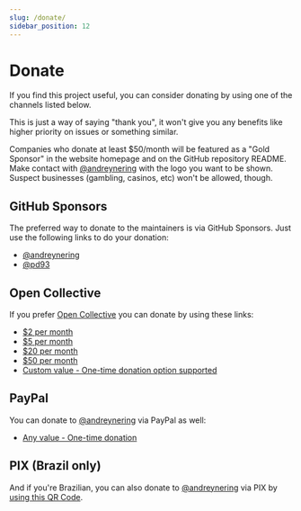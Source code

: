 ```yaml
---
slug: /donate/
sidebar_position: 12
---
```


# Donate

If you find this project useful, you can consider donating by using one of the channels listed below.

This is just a way of saying "thank you", it won't give you any benefits like higher priority on issues or something similar.

Companies who donate at least $50/month will be featured as a "Gold Sponsor" in the website homepage and on the GitHub repository README. Make contact with [@andreynering](https://github.com/andreynering) with the logo you want to be shown. Suspect businesses (gambling, casinos, etc) won't be allowed, though.

## GitHub Sponsors

The preferred way to donate to the maintainers is via GitHub Sponsors. Just use the following links to do your donation:

- [@andreynering](https://github.com/sponsors/andreynering)
- [@pd93](https://github.com/sponsors/pd93)

## Open Collective

If you prefer [Open Collective](https://opencollective.com/task) you can donate by using these links:

- [$2 per month](https://opencollective.com/task/contribute/backer-4034/checkout)
- [$5 per month](https://opencollective.com/task/contribute/supporter-8404/checkout)
- [$20 per month](https://opencollective.com/task/contribute/sponsor-4035/checkout)
- [$50 per month](https://opencollective.com/task/contribute/sponsor-28775/checkout)
- [Custom value - One-time donation option supported](https://opencollective.com/task/donate)

## PayPal

You can donate to [@andreynering](https://github.com/andreynering) via PayPal as well:

- [Any value - One-time donation](https://www.paypal.com/cgi-bin/webscr?cmd=_donations&business=GSVDU63RKG45A&currency_code=USD&source=url)

## PIX (Brazil only)

And if you're Brazilian, you can also donate to [@andreynering](https://github.com/andreynering) via PIX by [using this QR Code](/img/pix.png).
